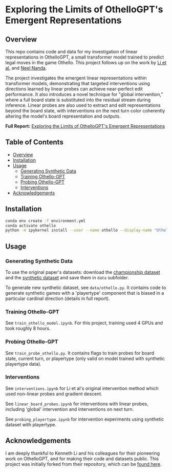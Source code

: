 # Exploring the Limits of OthelloGPT's Emergent Representations

## Overview

This repo contains code and data for my investigation of linear representations in OthelloGPT, a small transformer model trained to predict legal moves in the game Othello. This project follows up on the work by [Li et al.](https://arxiv.org/abs/2210.13382) and [Neel Nanda](https://www.lesswrong.com/posts/nmxzr2zsjNtjaHh7x/actually-othello-gpt-has-a-linear-emergent-world).

The project investigates the emergent linear representations within transformer models, demonstrating that targeted interventions using directions learned by linear probes can achieve near-perfect edit performance. It also introduces a novel technique for "global intervention," where a full board state is substituted into the residual stream during inference. Linear probes are also used to extract and edit representations beyond the board state, with interventions on the next turn color coherently altering the model's board representation and outputs.

**Full Report:** [Exploring the Limits of OthelloGPT's Emergent Representations](https://jnbaldwin.com/assets/files/xlab_final_report.pdf)

## Table of Contents

- [Overview](#overview)
- [Installation](#installation)
- [Usage](#usage)
  - [Generating Synthetic Data](#generating-synthetic-data)
  - [Training Othello-GPT](#training-othello-gpt)
  - [Probing Othello-GPT](#probing-othello-gpt)
  - [Interventions](#interventions)
- [Acknowledgements](#acknowledgements)

## Installation

```bash
conda env create -f environment.yml
conda activate othello
python -m ipykernel install --user --name othello --display-name "Othello"
```

## Usage
### Generating Synthetic Data
To use the original paper's datasets: download the [championship dataset](https://drive.google.com/drive/folders/1KFtP7gfrjmaoCV-WFC4XrdVeOxy1KmXe?usp=sharing) and the [synthetic dataset](https://drive.google.com/drive/folders/1pDMdMrnxMRiDnUd-CNfRNvZCi7VXFRtv?usp=sharing) and save them in `data` subfolder.

To generate new synthetic dataset, see `data/othello.py`. It contains code to generate synthetic games with a 'playertype' component that is biased in a particular cardinal direction (details in full report).

### Training Othello-GPT
See `train_othello_model.ipynb`. For this project, training used 4 GPUs and took roughly 8 hours.

### Probing Othello-GPT
See `train_probe_othello.py`. It contains flags to train probes for board state, current turn, or playertype (only valid on model trained with synthetic playertype data).

### Interventions
See `interventions.ipynb` for Li et al's original intervention method which used non-linear probes and gradient descent.

See `linear_board_probes.ipynb` for interventions with linear probes, including 'global' intervention and interventions on next turn.

See `probing_playertype.ipynb` for intervention experiments using synthetic dataset with playertype.


## Acknowledgements

I am deeply thankful to Kenneth Li and his colleagues for their pioneering work on OthelloGPT, and for making their code and datasets public. This project was initially forked from their repository, which can be [found here](https://github.com/likenneth/othello_world).
